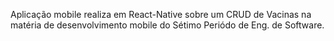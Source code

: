 Aplicação mobile realiza em React-Native sobre um CRUD de Vacinas na matéria de desenvolvimento mobile do Sétimo Periódo de Eng. de Software.

